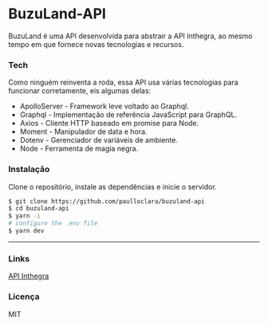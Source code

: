# BuzuLand-API

BuzuLand é uma API desenvolvida para abstrair a API Inthegra, ao mesmo tempo em que fornece novas tecnologias e recursos.

### Tech

Como ninguém reinventa a roda, essa API usa várias tecnologias para funcionar corretamente, eis algumas delas:

- ApolloServer - Framework leve voltado ao Graphql.
- Graphql - Implementação de referência JavaScript para GraphQL.
- Axios - Cliente HTTP baseado em promise para Node.
- Moment - Manipulador de data e hora.
- Dotenv - Gerenciador de variáveis de ambiente.
- Node - Ferramenta de magia negra.

### Instalação

Clone o repositório, instale as dependências e inicie o servidor.

```sh
$ git clone https://github.com/paulloclara/buzuland-api
$ cd buzuland-api
$ yarn -i
# configure the .env file
$ yarn dev
```

---

### Links

[API Inthegra](https://inthegra.strans.teresina.pi.gov.br)

### Licença

MIT
